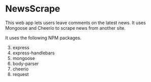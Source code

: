 # NewsScrape



This web app lets users leave comments on the latest news. It uses Mongoose and Cheerio to scrape news from another site.

It uses the following NPM packages.

3. express
4. express-handlebars
5. mongoose
6. body-parser
7. cheerio
8. request

